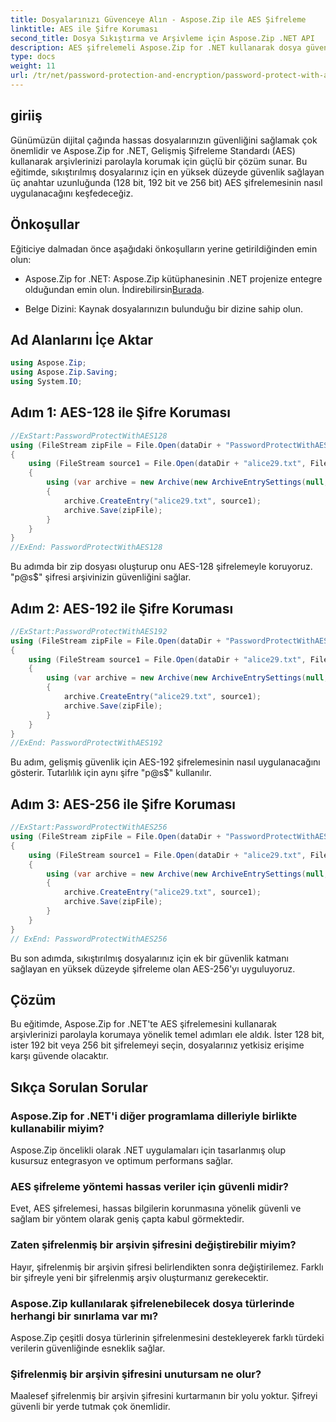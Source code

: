 ```yaml
---
title: Dosyalarınızı Güvenceye Alın - Aspose.Zip ile AES Şifreleme
linktitle: AES ile Şifre Koruması
second_title: Dosya Sıkıştırma ve Arşivleme için Aspose.Zip .NET API
description: AES şifrelemeli Aspose.Zip for .NET kullanarak dosya güvenliğinizi nasıl artıracağınızı öğrenin. Optimum koruma için adım adım kılavuzumuzu izleyin.
type: docs
weight: 11
url: /tr/net/password-protection-and-encryption/password-protect-with-aes/
---
```


## giriiş

Günümüzün dijital çağında hassas dosyalarınızın güvenliğini sağlamak çok önemlidir ve Aspose.Zip for .NET, Gelişmiş Şifreleme Standardı (AES) kullanarak arşivlerinizi parolayla korumak için güçlü bir çözüm sunar. Bu eğitimde, sıkıştırılmış dosyalarınız için en yüksek düzeyde güvenlik sağlayan üç anahtar uzunluğunda (128 bit, 192 bit ve 256 bit) AES şifrelemesinin nasıl uygulanacağını keşfedeceğiz.

## Önkoşullar

Eğiticiye dalmadan önce aşağıdaki önkoşulların yerine getirildiğinden emin olun:

-  Aspose.Zip for .NET: Aspose.Zip kütüphanesinin .NET projenize entegre olduğundan emin olun. İndirebilirsin[Burada](https://releases.aspose.com/zip/net/).

- Belge Dizini: Kaynak dosyalarınızın bulunduğu bir dizine sahip olun.

## Ad Alanlarını İçe Aktar

```csharp
using Aspose.Zip;
using Aspose.Zip.Saving;
using System.IO;
```

## Adım 1: AES-128 ile Şifre Koruması

```csharp
//ExStart:PasswordProtectWithAES128
using (FileStream zipFile = File.Open(dataDir + "PasswordProtectWithAES128_out.zip", FileMode.Create))
{
    using (FileStream source1 = File.Open(dataDir + "alice29.txt", FileMode.Open, FileAccess.Read))
    {
        using (var archive = new Archive(new ArchiveEntrySettings(null, new AesEcryptionSettings("p@s$", EncryptionMethod.AES128))))
        {
            archive.CreateEntry("alice29.txt", source1);
            archive.Save(zipFile);
        }
    }
}
//ExEnd: PasswordProtectWithAES128
```

Bu adımda bir zip dosyası oluşturup onu AES-128 şifrelemeyle koruyoruz. "p@s$" şifresi arşivinizin güvenliğini sağlar.

## Adım 2: AES-192 ile Şifre Koruması

```csharp
//ExStart:PasswordProtectWithAES192
using (FileStream zipFile = File.Open(dataDir + "PasswordProtectWithAES192_out.zip", FileMode.Create))
{
    using (FileStream source1 = File.Open(dataDir + "alice29.txt", FileMode.Open, FileAccess.Read))
    {
        using (var archive = new Archive(new ArchiveEntrySettings(null, new AesEcryptionSettings("p@s$", EncryptionMethod.AES192))))
        {
            archive.CreateEntry("alice29.txt", source1);
            archive.Save(zipFile);
        }
    }
}
//ExEnd: PasswordProtectWithAES192
```

Bu adım, gelişmiş güvenlik için AES-192 şifrelemesinin nasıl uygulanacağını gösterir. Tutarlılık için aynı şifre "p@s$" kullanılır.

## Adım 3: AES-256 ile Şifre Koruması

```csharp
//ExStart:PasswordProtectWithAES256
using (FileStream zipFile = File.Open(dataDir + "PasswordProtectWithAES256_out.zip", FileMode.Create))
{
    using (FileStream source1 = File.Open(dataDir + "alice29.txt", FileMode.Open, FileAccess.Read))
    {
        using (var archive = new Archive(new ArchiveEntrySettings(null, new AesEcryptionSettings("p@s$", EncryptionMethod.AES256))))
        {
            archive.CreateEntry("alice29.txt", source1);
            archive.Save(zipFile);
        }
    }
}
// ExEnd: PasswordProtectWithAES256
```

Bu son adımda, sıkıştırılmış dosyalarınız için ek bir güvenlik katmanı sağlayan en yüksek düzeyde şifreleme olan AES-256'yı uyguluyoruz.

## Çözüm

Bu eğitimde, Aspose.Zip for .NET'te AES şifrelemesini kullanarak arşivlerinizi parolayla korumaya yönelik temel adımları ele aldık. İster 128 bit, ister 192 bit veya 256 bit şifrelemeyi seçin, dosyalarınız yetkisiz erişime karşı güvende olacaktır.

## Sıkça Sorulan Sorular

### Aspose.Zip for .NET'i diğer programlama dilleriyle birlikte kullanabilir miyim?
Aspose.Zip öncelikli olarak .NET uygulamaları için tasarlanmış olup kusursuz entegrasyon ve optimum performans sağlar.

### AES şifreleme yöntemi hassas veriler için güvenli midir?
Evet, AES şifrelemesi, hassas bilgilerin korunmasına yönelik güvenli ve sağlam bir yöntem olarak geniş çapta kabul görmektedir.

### Zaten şifrelenmiş bir arşivin şifresini değiştirebilir miyim?
Hayır, şifrelenmiş bir arşivin şifresi belirlendikten sonra değiştirilemez. Farklı bir şifreyle yeni bir şifrelenmiş arşiv oluşturmanız gerekecektir.

### Aspose.Zip kullanılarak şifrelenebilecek dosya türlerinde herhangi bir sınırlama var mı?
Aspose.Zip çeşitli dosya türlerinin şifrelenmesini destekleyerek farklı türdeki verilerin güvenliğinde esneklik sağlar.

### Şifrelenmiş bir arşivin şifresini unutursam ne olur?
Maalesef şifrelenmiş bir arşivin şifresini kurtarmanın bir yolu yoktur. Şifreyi güvenli bir yerde tutmak çok önemlidir.
